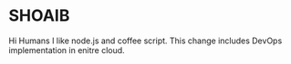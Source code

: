 # SHOAIB

Hi Humans I like node.js and coffee script. 
This change includes DevOps implementation in enitre cloud.

